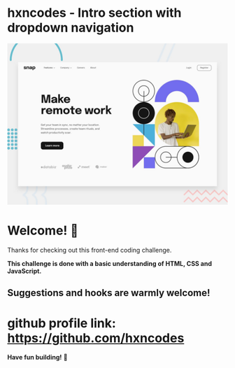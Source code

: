 # hxncodes - Intro section with dropdown navigation

![Design preview for the Intro section with dropdown navigation coding challenge](./design/desktop-preview.jpg)

# Welcome! 👋

Thanks for checking out this front-end coding challenge.

**This challenge is done with a basic understanding of HTML, CSS and JavaScript.**

## Suggestions and hooks are warmly welcome!

# github profile link: https://github.com/hxncodes

**Have fun building!** 🚀
